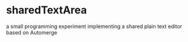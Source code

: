# sharedTextArea
a small programming experiment implementing a shared plain text editor based on Automerge
